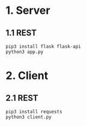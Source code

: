 # 1. Server
## 1.1 REST
```
pip3 install flask flask-api
python3 app.py
```

# 2. Client
## 2.1 REST
```
pip3 install requests
python3 client.py
```
